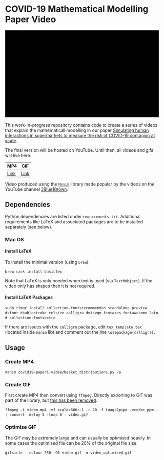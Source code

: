 # COVID-19 Mathematical Modelling Paper Video

![video_sample.gif](media/gifs/video_optimised.gif)

This work-in-progress repository contains code to create a series of videos that explain the mathematicall
modelling in our paper [Simulating human interactions in supermarkets to measure the risk of COVID-19 contagion at scale](https://arxiv.org/abs/2006.15213).

The final version will be hosted on YouTube.
Until then, all videos and gifs will live here.

 MP4 | GIF
-----|----
[Link](media/videos/basket_distributions/1440p60/BasketDistributions.mp4) | [Link](media/gifs/video_optimised.gif)

Video produced using the [`Manim`](https://github.com/3b1b/manim) library made popular by the videos on the YouTube channel [3Blue1Brown](https://www.youtube.com/channel/UCYO_jab_esuFRV4b17AJtAw).

## Dependencies

Python dependencies are listed under `requirements.txt`.
Additional requirements like LaTeX and associated packages are to be installed separately (see below).

### Mac OS 

#### Install LaTeX

To install the minimal version (using `brew`)
```commandline
brew cask install basictex
```

Note that LaTeX is only needed when text is used (via `TextMobject`).
If the video only has shapes then it is not required.

#### Install LaTeX Packages
```commandline  
sudo tlmgr install collection-fontsrecommended standalone preview dsfont doublestroke relsize calligra dvisvgm fontaxes fontawesome lato # collection-fontsextra
```

If there are issues with the `calligra` package, edit `tex_template.tex` (located inside `manim` lib) and comment out the line  `\usepackage{calligra}`.

## Usage

### Create MP4

```commandline
manim covid19-paper1-video/basket_distributions.py -a
```

### Create GIF
First create MP4 then convert using `ffmpeg`. 
Directly exporting to GIF was part of the library, but [this has been removed](https://github.com/3b1b/manim/commit/61bb4944fad2ee889145bbf8a3253fb07c71bf7d#comments).

```commandline
ffmpeg -i video.mp4 -vf scale=600:-1 -r 20 -f image2pipe -vcodec ppm - | convert -delay 5 -loop 0 - video.gif
```

### Optimise GIF 

The GIF may be extremely large and can usually be optimised heavily.
In some cases the optimised file can be 20% of the original file size. 
 
```commandline
gifsicle --colour 256 -O3 video.gif -o video_optimised.gif
```
